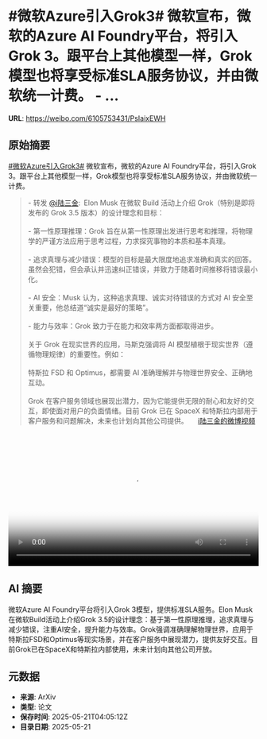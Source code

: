 # #微软Azure引入Grok3# 微软宣布，微软的Azure AI Foundry平台，将引入Grok 3。跟平台上其他模型一样，Grok模型也将享受标准SLA服务协议，并由微软统一计费。 - ...

**URL**: https://weibo.com/6105753431/PsIaixEWH

## 原始摘要

<a href="https://m.weibo.cn/search?containerid=231522type%3D1%26t%3D10%26q%3D%23%E5%BE%AE%E8%BD%AFAzure%E5%BC%95%E5%85%A5Grok3%23&amp;extparam=%23%E5%BE%AE%E8%BD%AFAzure%E5%BC%95%E5%85%A5Grok3%23" data-hide=""><span class="surl-text">#微软Azure引入Grok3#</span></a> 微软宣布，微软的Azure AI Foundry平台，将引入Grok 3。跟平台上其他模型一样，Grok模型也将享受标准SLA服务协议，并由微软统一计费。<br><blockquote> - 转发 <a href="https://weibo.com/1706699904" target="_blank">@i陆三金</a>: Elon Musk 在微软 Build 活动上介绍 Grok（特别是即将发布的 Grok 3.5 版本）的设计理念和目标：<br><br>- 第一性原理推理：Grok 旨在从第一性原理出发进行思考和推理，将物理学的严谨方法应用于思考过程，力求探究事物的本质和基本真理。<br><br>- 追求真理与减少错误：模型的目标是最大限度地追求准确和真实的回答。虽然会犯错，但会承认并迅速纠正错误，并致力于随着时间推移将错误最小化。<br><br>- AI 安全：Musk 认为，这种追求真理、诚实对待错误的方式对 AI 安全至关重要，他总结道“诚实是最好的策略”。<br><br>- 能力与效率：Grok 致力于在能力和效率两方面都取得进步。<br><br>关于 Grok 在现实世界的应用，马斯克强调将 AI 模型植根于现实世界（遵循物理规律）的重要性。例如：<br><br>特斯拉 FSD 和 Optimus，都需要 AI 准确理解并与物理世界安全、正确地互动。<br><br>Grok 在客户服务领域也展现出潜力，因为它能提供无限的耐心和友好的交互，即使面对用户的负面情绪。目前 Grok 已在 SpaceX 和特斯拉内部用于客户服务和问题解决，未来也计划向其他公司提供。 <a href="https://video.weibo.com/show?fid=1034:5168331414503456" data-hide=""><span class="url-icon"><img style="width: 1rem;height: 1rem" src="https://h5.sinaimg.cn/upload/2015/09/25/3/timeline_card_small_video_default.png" referrerpolicy="no-referrer"></span><span class="surl-text">i陆三金的微博视频</span></a></blockquote><br clear="both"><div style="clear: both"></div><video controls="controls" poster="https://tvax4.sinaimg.cn/orj480/65ba2c80ly1i1lrt6dlhlj21hc0u0dhj.jpg" style="width: 100%"><source src="https://f.video.weibocdn.com/o0/Wb14t74Hlx08oo4d5BJm01041201xwkQ0E010.mp4?label=mp4_720p&amp;template=1280x720.25.0&amp;ori=0&amp;ps=1CwnkDw1GXwCQx&amp;Expires=1747803821&amp;ssig=yjokw7H7Q%2B&amp;KID=unistore,video"><source src="https://f.video.weibocdn.com/o0/MbC2yp4slx08oo4cuiCk01041200MUaK0E010.mp4?label=mp4_hd&amp;template=852x480.25.0&amp;ori=0&amp;ps=1CwnkDw1GXwCQx&amp;Expires=1747803821&amp;ssig=UWuXItC3tN&amp;KID=unistore,video"><source src="https://f.video.weibocdn.com/o0/I33qWtK6lx08oo4co4wo01041200vEA60E010.mp4?label=mp4_ld&amp;template=640x360.25.0&amp;ori=0&amp;ps=1CwnkDw1GXwCQx&amp;Expires=1747803821&amp;ssig=rEaooUN24%2F&amp;KID=unistore,video"><p>视频无法显示，请前往<a href="https://video.weibo.com/show?fid=1034%3A5168331414503456" target="_blank" rel="noopener noreferrer">微博视频</a>观看。</p></video>

## AI 摘要

微软Azure AI Foundry平台将引入Grok 3模型，提供标准SLA服务。Elon Musk在微软Build活动上介绍Grok 3.5的设计理念：基于第一性原理推理，追求真理与减少错误，注重AI安全，提升能力与效率。Grok强调准确理解物理世界，应用于特斯拉FSD和Optimus等现实场景，并在客户服务中展现潜力，提供友好交互。目前Grok已在SpaceX和特斯拉内部使用，未来计划向其他公司开放。

## 元数据

- **来源**: ArXiv
- **类型**: 论文
- **保存时间**: 2025-05-21T04:05:12Z
- **目录日期**: 2025-05-21
